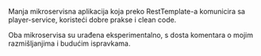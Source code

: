 Manja mikroservisna aplikacija koja preko RestTemplate-a komunicira sa player-service, koristeći dobre prakse i clean code.

Oba mikroservisa su urađena eksperimentalno, s dosta komentara o mojim razmišljanjima i budućim ispravkama. 
